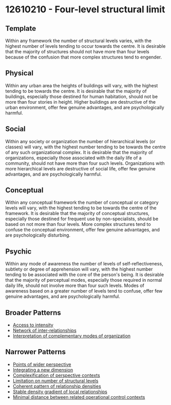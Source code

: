 # 12610210 - Four-level structural limit

## Template

Within any framework the number of structural levels varies, with the highest number of levels tending to occur towards the centre. It is desirable that the majority of structures should not have more than four levels because of the confusion that more complex structures tend to engender.

## Physical

Within any urban area the heights of buildings will vary, with the highest tending to be towards the centre. It is desirable that the majority of buildings, especially those destined for human habitation, should not be more than four stories in height. Higher buildings are destructive of the urban environment, offer few genuine advantages, and are psychologically harmful.

## Social

Within any society or organization the number of hierarchical levels (or classes) will vary, with the highest number tending to be towards the centre of any such organizational complex. It is desirable that the majority of organizations, especially those associated with the daily life of a community, should not have more than four such levels. Organizations with more hierarchical levels are destructive of social life, offer few genuine advantages, and are psychologically harmful.

## Conceptual

Within any conceptual framework the number of conceptual or category levels will vary, with the highest tending to be towards the centre of the framework. It is desirable that the majority of conceptual structures, especially those destined for frequent use by non-specialists, should be based on not more than four levels. More complex structures tend to confuse the conceptual environment, offer few genuine advantages, and are psychologically disturbing.

## Psychic

Within any mode of awareness the number of levels of self-reflectiveness, subtlety or degree of apprehension will vary, with the highest number tending to be associated with the core of the person's being. It is desirable that the majority of perceptual modes, especially those required in normal daily life, should not involve more than four such levels. Modes of awareness based on a greater number of levels tend to confuse, offer few genuine advantages, and are psychologically harmful.

## Broader Patterns

- [Access to intensity](12610100)
- [Network of inter-relationships](12610050)
- [Interpretation of complementary modes of organization](12610030)

## Narrower Patterns

- [Points of wider perspective](12610620)
- [Integrating a new dimension](12610390)
- [Complexification of perspective contexts](12610950)
- [Limitation on number of structural levels](12610960)
- [Coherent pattern of relationship densities](12610280)
- [Stable density gradient of local relationships](12610290)
- [Minimal distance between related operational control contexts](12610820)
